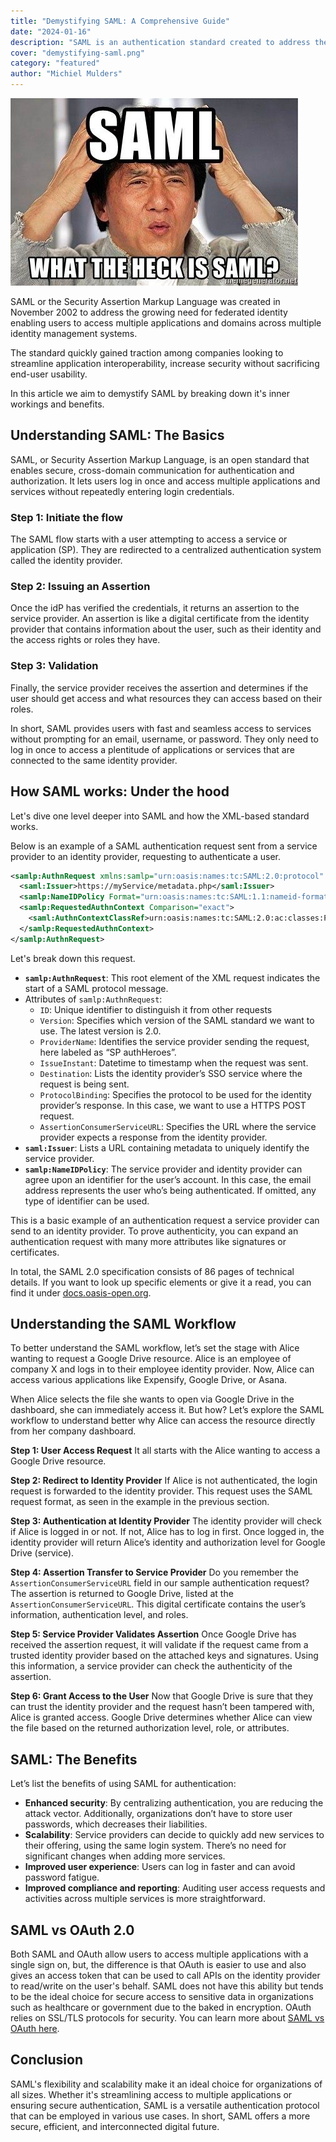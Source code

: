 ```yaml
---
title: "Demystifying SAML: A Comprehensive Guide"
date: "2024-01-16"
description: "SAML is an authentication standard created to address the growing need of federated identity. In this blog we go over what SAML is and what makes it special."
cover: "demystifying-saml.png"
category: "featured"
author: "Michiel Mulders"
---
```



![What is SAML](./what-is-SAML.png)

SAML or the Security Assertion Markup Language was created in November 2002 to address the growing need for federated identity enabling users to access multiple  applications and domains across multiple identity management systems. 

The standard quickly gained traction among companies looking to streamline application interoperability, increase security without sacrificing end-user usability.

In this article we aim to demystify SAML by breaking down it's inner workings and benefits.

## Understanding SAML: The Basics

SAML, or Security Assertion Markup Language, is an open standard that enables secure, cross-domain communication for authentication and authorization. It lets users log in once and access multiple applications and services without repeatedly entering login credentials.


### Step 1: Initiate the flow

The SAML flow starts with a user attempting to access a service or application (SP). They are redirected to a centralized authentication system called the identity provider. 

### Step 2: Issuing an Assertion
Once the idP has verified the credentials, it returns an assertion to the service provider. An assertion is like a digital certificate from the identity provider that contains information about the user, such as their identity and the access rights or roles they have.

### Step 3: Validation
Finally, the service provider receives the assertion and determines if the user should get access and what resources they can access based on their roles. 


In short, SAML provides users with fast and seamless access to services without prompting for an email, username, or password. They only need to log in once to access a plentitude of applications or services that are connected to the same identity provider. 

## How SAML works: Under the hood

Let's dive one level deeper into SAML and how the XML-based standard works.

Below is an example of a SAML authentication request sent from a service provider to an identity provider, requesting to authenticate a user.

```xml
<samlp:AuthnRequest xmlns:samlp="urn:oasis:names:tc:SAML:2.0:protocol" xmlns:saml="urn:oasis:names:tc:SAML:2.0:assertion" ID="service_provider_name_809707f0030a" Version="2.0" ProviderName="SP authHeroes" IssueInstant="2014-07-16T23:52:45Z" Destination="https://idp.authHeroes.com/SSOService.php" ProtocolBinding="urn:oasis:names:tc:SAML:2.0:bindings:HTTPS-POST" AssertionConsumerServiceURL="https://myService/index.php">
  <saml:Issuer>https://myService/metadata.php</saml:Issuer>
  <samlp:NameIDPolicy Format="urn:oasis:names:tc:SAML:1.1:nameid-format:emailAddress" AllowCreate="true"/>
  <samlp:RequestedAuthnContext Comparison="exact">
    <saml:AuthnContextClassRef>urn:oasis:names:tc:SAML:2.0:ac:classes:PasswordProtectedTransport</saml:AuthnContextClassRef>
  </samlp:RequestedAuthnContext>
</samlp:AuthnRequest>

```

Let's break down this request.
- **`samlp:AuthnRequest`**: This root element of the XML request indicates the start of a SAML protocol message.
- Attributes of `samlp:AuthnRequest`:
  - `ID`: Unique identifier to distinguish it from other requests
  - `Version`: Specifies which version of the SAML standard we want to use. The latest version is 2.0. 
  - `ProviderName`: Identifies the service provider sending the request, here labeled as “SP authHeroes”. 
  - `IssueInstant`: Datetime to timestamp when the request was sent.
  - `Destination`: Lists the identity provider’s SSO service where the request is being sent. 
  - `ProtocolBinding`: Specifies the protocol to be used for the identity provider’s response. In this case, we want to use a HTTPS POST request.
  - `AssertionConsumerServiceURL`: Specifies the URL where the service provider expects a response from the identity provider. 
- **`saml:Issuer`**: Lists a URL containing metadata to uniquely identify the service provider.
- **`samlp:NameIDPolicy`**: The service provider and identity provider can agree upon an identifier for the user’s account. In this case, the email address represents the user who’s being authenticated. If omitted, any type of identifier can be used.

This is a basic example of an authentication request a service provider can send to an identity provider. To prove authenticity, you can expand an authentication request with many more attributes like signatures or certificates. 

In total, the SAML 2.0 specification consists of 86 pages of technical details. If you want to look up specific elements or give it a read, you can find it under [docs.oasis-open.org](https://docs.oasis-open.org/security/saml/v2.0/saml-core-2.0-os.pdf).


## Understanding the SAML Workflow

To better understand the SAML workflow, let’s set the stage with Alice wanting to request a Google Drive resource. Alice is an employee of company X and logs in to their employee identity provider. Now, Alice can access various applications like Expensify, Google Drive, or Asana. 

When Alice selects the file she wants to open via Google Drive in the dashboard, she can immediately access it. But how? Let’s explore the SAML workflow to understand better why Alice can access the resource directly from her company dashboard. 

**Step 1: User Access Request**
It all starts with the Alice wanting to access a Google Drive resource. 

**Step 2: Redirect to Identity Provider**
If Alice is not authenticated, the login request is forwarded to the identity provider. This request uses the SAML request format, as seen in the example in the previous section.

**Step 3: Authentication at Identity Provider**
The identity provider will check if Alice is logged in or not. If not, Alice has to log in first. Once logged in, the identity provider will return Alice’s identity and authorization level for Google Drive (service).

**Step 4: Assertion Transfer to Service Provider**
Do you remember the `AssertionConsumerServiceURL` field in our sample authentication request? The assertion is returned to Google Drive, listed at the `AssertionConsumerServiceURL`. This digital certificate contains the user’s information, authentication level, and roles.

**Step 5: Service Provider Validates Assertion**
Once Google Drive has received the assertion request, it will validate if the request came from a trusted identity provider based on the attached keys and signatures. Using this information, a service provider can check the authenticity of the assertion. 

**Step 6: Grant Access to the User**
Now that Google Drive is sure that they can trust the identity provider and the request hasn’t been tampered with, Alice is granted access. Google Drive determines whether Alice can view the file based on the returned authorization level, role, or attributes.


## SAML: The Benefits
Let’s list the benefits of using SAML for authentication:

- **Enhanced security**: By centralizing authentication, you are reducing the attack vector. Additionally, organizations don’t have to store user passwords, which decreases their liabilities. 
- **Scalability**: Service providers can decide to quickly add new services to their offering, using the same login system. There’s no need for significant changes when adding more services.
- **Improved user experience**: Users can log in faster and can avoid password fatigue. 
- **Improved compliance and reporting**: Auditing user access requests and activities across multiple services is more straightforward.


## SAML vs OAuth 2.0

Both SAML and OAuth allow users to access multiple applications with a single sign on, but, the difference is that OAuth is easier to use and also gives an access token that can be used to call APIs on the identity provider to read/write on the user's behalf. SAML does not have this ability but tends to be the ideal choice for secure access to sensitive data in organizations such as healthcare or government due to the baked in encryption. OAuth relies on SSL/TLS protocols for security. You can learn more about [SAML vs OAuth here](https://supertokens.com/blog/saml-vs-oauth).

## Conclusion
SAML's flexibility and scalability make it an ideal choice for organizations of all sizes. Whether it's streamlining access to multiple applications or ensuring secure authentication, SAML is a versatile authentication protocol that can be employed in various use cases. In short, SAML offers a more secure, efficient, and interconnected digital future. 
